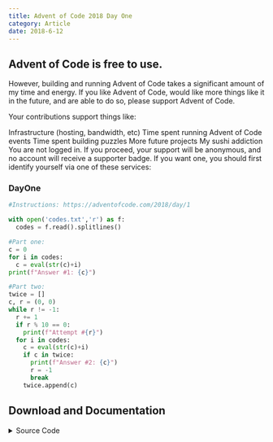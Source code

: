 ```yaml
---
title: Advent of Code 2018 Day One
category: Article
date: 2018-6-12
---
```


## Advent of Code is free to use.

However, building and running Advent of Code takes a significant amount of my time and energy. If you like Advent of Code, would like more things like it in the future, and are able to do so, please support Advent of Code.

Your contributions support things like:

Infrastructure (hosting, bandwidth, etc)
Time spent running Advent of Code events
Time spent building puzzles
More future projects
My sushi addiction
You are not logged in. If you proceed, your support will be anonymous, and no account will receive a supporter badge. If you want one, you should first identify yourself via one of these services:

### DayOne
```python
#Instructions: https://adventofcode.com/2018/day/1

with open('codes.txt','r') as f:
  codes = f.read().splitlines()

#Part one:
c = 0
for i in codes:
  c = eval(str(c)+i)
print(f"Answer #1: {c}")

#Part two:
twice = []
c, r = (0, 0)
while r != -1:
  r += 1
  if r % 10 == 0:
    print(f"Attempt #{r}")
  for i in codes:
    c = eval(str(c)+i)
    if c in twice:
      print(f"Answer #2: {c}")
      r = -1
      break
    twice.append(c)
```

## Download and Documentation
<details>
<summary>Source Code</summary>
  [**Advent of Code**](https://adventofcode.com/)
  [nneonneo (eqgrp)](https://github.com/nneonneo/eqgrp-free-file.git)
  [nneonneo (ffsend)](https://github.com/nneonneo/ffsend.git)
  [nneonneo (pwn-stuff)](https://github.com/nneonneo/pwn-stuff.git)
  [nneonneo (pwntools)](https://github.com/nneonneo/pwntools.git)
  [nneonneo (steam-phishing-analysis)]https://github.com/nneonneo/steam-phishing-analysis.git)
  [nneonneo (websocket-client)]https://github.com/nneonneo/websocket-client.git)
  [nneonneo (pyelftools)]https://github.com/nneonneo/pyelftools.git)
  [nneonneo (bpftools)]https://github.com/nneonneo/bpftools.git)
  [nneonneo (letsencrypt)]https://github.com/nneonneo/letsencrypt.git)
  
<details>
<summary>Documentation</summary>
  [aoc2018 (DayOne)](https://raw.githubusercontent.com/readloud/aoc2018/main/DayOne.py)
